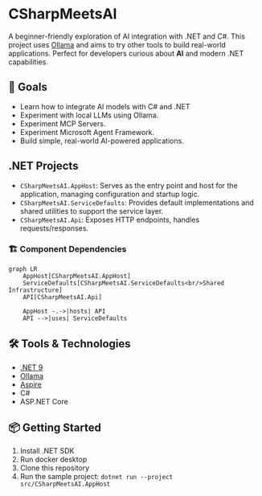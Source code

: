 # CSharpMeetsAI

A beginner-friendly exploration of AI integration with .NET and C#. This project uses [Ollama](https://ollama.com/) and aims to try other tools to build real-world applications. Perfect for developers curious about **AI** and modern .NET capabilities.

## 🚀 Goals

- Learn how to integrate AI models with C# and .NET
- Experiment with local LLMs using Ollama.
- Experiment MCP Servers.
- Experiment Microsoft Agent Framework.
- Build simple, real-world AI-powered applications.

## .NET Projects

- `CSharpMeetsAI.AppHost`: Serves as the entry point and host for the application, managing configuration and startup logic.
- `CSharpMeetsAI.ServiceDefaults`: Provides default implementations and shared utilities to support the service layer.
- `CSharpMeetsAI.Api`: Exposes HTTP endpoints, handles requests/responses.

### 🏗️ Component Dependencies

```mermaid
graph LR
    AppHost[CSharpMeetsAI.AppHost]
    ServiceDefaults[CSharpMeetsAI.ServiceDefaults<br/>Shared Infrastructure]
    API[CSharpMeetsAI.Api]

    AppHost -.->|hosts| API
    API -->|uses| ServiceDefaults
```

## 🛠️ Tools & Technologies

- [.NET 9](https://dotnet.microsoft.com/)
- [Ollama](https://ollama.com/)
- [Aspire](https://learn.microsoft.com/en-us/dotnet/aspire/get-started/aspire-overview)
- C#
- ASP.NET Core

## 📦 Getting Started

1. Install .NET SDK
2. Run docker desktop
3. Clone this repository
4. Run the sample project: `dotnet run --project src/CSharpMeetsAI.AppHost`